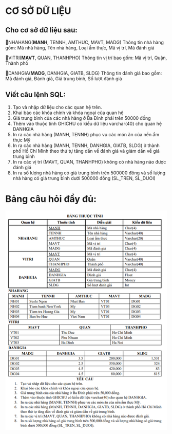 **<h1>CƠ SỞ DỮ LIỆU</h1>**

**<h2>Cho cơ sở dữ liệu sau:</h2>**

📌NHAHANG(<b>MANH</b>, TENNH, AMTHUC, MAVT, MADG)
Thông tin nhà hàng gồm: Mã nhà hàng, Tên nhà hàng, Loại ẩm thực, Mã vị trí, Mã đánh giá

📌VITRI(<b>MAVT</b>, QUAN, THANHPHO)
Thông tin vị trí bao gồm: Mã vị trí, Quận, Thành phố

📌DANHGIA(<b>MADG</b>, DANHGIA, GIATB, SLDG)
Thông tin đánh giá bao gồm: Mã đánh giá, Đánh giá, Giá trung bình, Số lượt đánh giá

**<h2>Viết câu lệnh SQL:</h2>**
1. Tạo và nhập dữ liệu cho các quan hệ trên.
2. Khai báo các khóa chính và khóa ngoại của quan hệ
3. Giá trung bình của các nhà hàng ở Ba Đình phải trên 50000 đồng
4. Thêm vào thuộc tính GHICHU có kiểu dữ liệu varchar(40) cho quan hệ DANHGIA
5. In ra các nhà hàng (MANH, TENNH) phục vụ các món ăn của nền ẩm thực Mỹ
6. In ra các nhà hàng (MANH, TENNH, DANHGIA, GIATB, SLDG) ở thành phố Hồ Chí Minh theo thứ tự tăng dần về đánh giá và giảm dần về giá trung bình
7. In ra các vị trí (MAVT, QUAN, THANHPHO) không có nhà hàng nào được đánh giá
8. In ra số lượng nhà hàng có giá trung bình trên 500000 đông và số lượng nhà hàng có giá trung bình dưới 500000 đồng (SL_TREN, SL_DUOI)

**<h1>Bảng câu hỏi đầy đủ:</h1>**

![Question](./Question.PNG)
